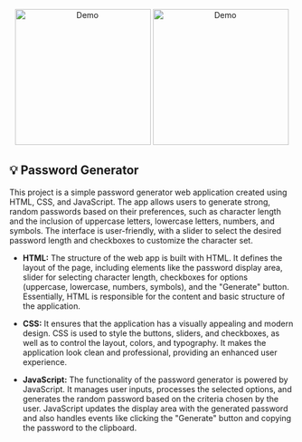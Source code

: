 <p align="center">
	<img src="https://i.imgur.com/CGvXFtE.png" alt="Demo" width="240"/>
	<img src="https://i.imgur.com/aGVVYcA.png" alt="Demo" width="240"/>
</p>

## 💡 Password Generator

This project is a simple password generator web application created using HTML, CSS, and JavaScript. The app allows users to generate strong, random passwords based on their preferences, such as character length and the inclusion of uppercase letters, lowercase letters, numbers, and symbols. The interface is user-friendly, with a slider to select the desired password length and checkboxes to customize the character set.

 - **HTML:** The structure of the web app is built with HTML. It defines the layout of the page, including elements like the password display area, slider for selecting character length, checkboxes for options (uppercase, lowercase, numbers, symbols), and the "Generate" button. Essentially, HTML is responsible for the content and basic structure of the application.
 
 - **CSS:** It ensures that the application has a visually appealing and modern design. CSS is used to style the buttons, sliders, and checkboxes, as well as to control the layout, colors, and typography. It makes the application look clean and professional, providing an enhanced user experience.
 
 - **JavaScript:** The functionality of the password generator is powered by JavaScript. It manages user inputs, processes the selected options, and generates the random password based on the criteria chosen by the user. JavaScript updates the display area with the generated password and also handles events like clicking the "Generate" button and copying the password to the clipboard.
